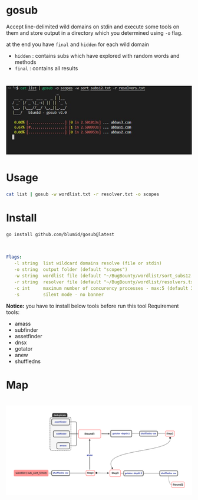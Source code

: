 # gosub

Accept line-delimited wild domains on stdin and execute some tools on them and store output in a directory which you determined using `-o` flag.

at the end you have `final` and `hidden` for each wild domain

- `hidden` : contains subs which have explored with random words and methods
- `final` : contains all results

<h1 align="center">
  <img src="static/gosub_run_v2.jpg" alt="gosub"></a>
</h1>

# Usage

```bash
cat list | gosub -w wordlist.txt -r resolver.txt -o scopes
```

# Install

```bash
go install github.com/blumid/gosub@latest
```

<br>

```yaml
Flags:
   -l string  list wildcard domains resolve (file or stdin)
   -o string  output folder (default "scopes")
   -w string  wordlist file (default "~/BugBounty/wordlist/sort_subs12.txt")
   -r string  resolver file (default "~/BugBounty/wordlist/resolvers.txt")
   -c int     maximum number of concurency processes - max:5 (default 3)
   -s         silent mode - no banner

```


**Notice:** you have to install below tools before run this tool
Requirement tools:
* amass
* subfinder
* assetfinder
* dnsx
* gotator
* anew
* shuffledns


# Map
<h1 align="center">
  <img src="static/Map.png" alt="gosub"></a>
</h1>